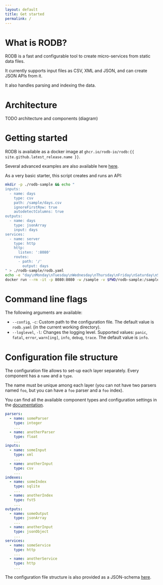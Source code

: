 ```yaml
---
layout: default
title: Get started
permalink: /
---
```


# What is RODB?

RODB is a fast and configurable tool to create micro-services from static data files.

It currently supports input files as CSV, XML and JSON, and can create JSON APIs from it.

It also handles parsing and indexing the data.

# Architecture

TODO architecture and components (diagram)

# Getting started

RODB is available as a docker image at `ghcr.io/rodb-io/rodb:{{ site.github.latest_release.name }}`.

Several advanced examples are also available here [here](/examples/countries).

As a very basic starter, this script creates and runs an API:

```bash
mkdir -p ./rodb-sample && echo "
inputs:
  - name: days
    type: csv
    path: /sample/days.csv
    ignoreFirstRow: true
    autodetectColumns: true
outputs:
  - name: days
    type: jsonArray
    input: days
services:
  - name: server
    type: http
    http:
      listen: ':8080'
    routes:
      - path: '/'
        output: days
" > ./rodb-sample/rodb.yaml
echo -e "day\nMonday\nTuesday\nWednesday\nThursday\nFriday\nSaturday\nSunday" > ./rodb-sample/days.csv
docker run --rm -it -p 8080:8080 -w /sample -v $PWD/rodb-sample:/sample ghcr.io/rodb-io/rodb:{{ site.github.latest_release.name }}
```

# Command line flags

The following arguments are available:
- `--config`, `-c`: Custom path to the configuration file. The default value is `rodb.yaml` (in the current working directory).
- `--loglevel`, `-l`: Changes the logging level. Supported values: `panic`, `fatal`, `error`, `warn[ing]`, `info`, `debug`, `trace`. The default value is `info`.

# Configuration file structure

The configuration file allows to set-up each layer separately.
Every component has a `name` and a `type`.

The name must be unique among each layer (you can not have two parsers named `foo`, but you can have a `foo` parser and a `foo` index).

You can find all the available component types and configuration settings in the [documentation](/configuration/inputs).

```yaml
parsers:
  - name: someParser
    type: integer
    ...
  - name: anotherParser
    type: float
    ...
inputs:
  - name: someInput
    type: xml
    ...
  - name: anotherInput
    type: csv
    ...
indexes:
  - name: someIndex
    type: sqlite
    ...
  - name: anotherIndex
    type: fst5
    ...
outputs:
  - name: someOutput
    type: jsonArray
    ...
  - name: anotherInput
    type: jsonObject
    ...
services:
  - name: someService
    type: http
    ...
  - name: anotherService
    type: http
    ...
```

The configuration file structure is also provided as a JSON-schema [here](https://github.com/rodb-io/rodb/blob/master/docs/schema/config.yaml).
